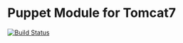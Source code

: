# Puppet Module for Tomcat7

[![Build Status](https://travis-ci.org/actionjack/puppet-tomcat7.png)](https://travis-ci.org/actionjack/puppet-tomcat7)
